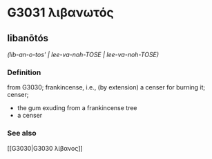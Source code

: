 # G3031 λιβανωτός

## libanōtós

_(lib-an-o-tos' | lee-va-noh-TOSE | lee-va-noh-TOSE)_

### Definition

from G3030; frankincense, i.e., (by extension) a censer for burning it; censer; 

- the gum exuding from a frankincense tree
- a censer

### See also

[[G3030|G3030 λίβανος]]
